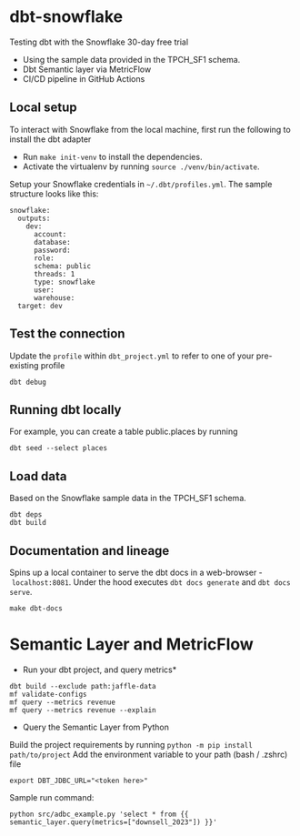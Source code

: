 # dbt-snowflake

Testing dbt with the Snowflake 30-day free trial

- Using the sample data provided in the TPCH_SF1 schema.
- Dbt Semantic layer via MetricFlow
- CI/CD pipeline in GitHub Actions


## Local setup

To interact with Snowflake from the local machine, first run the following to install the dbt adapter

- Run `make init-venv` to install the dependencies.
- Activate the virtualenv by running `source ./venv/bin/activate`.

Setup your Snowflake credentials in `~/.dbt/profiles.yml`. The sample structure looks like this:

```
snowflake:
  outputs:
    dev:
      account: 
      database: 
      password: 
      role: 
      schema: public
      threads: 1
      type: snowflake
      user:
      warehouse: 
  target: dev
```

## Test the connection

Update the `profile` within `dbt_project.yml` to refer to one of your pre-existing profile

```shell
dbt debug
```

## Running dbt locally

For example, you can create a table public.places by running

```
dbt seed --select places
```

## Load data

Based on the Snowflake sample data in the TPCH_SF1 schema.

```shell
dbt deps
dbt build
```

## Documentation and lineage

Spins up a local container to serve the dbt docs in a web-browser - `localhost:8081`.
Under the hood executes `dbt docs generate` and `dbt docs serve`.

```shell
make dbt-docs
```

# Semantic Layer and MetricFlow

- Run your dbt project, and query metrics*

```shell
dbt build --exclude path:jaffle-data
mf validate-configs
mf query --metrics revenue
mf query --metrics revenue --explain
```

- Query the Semantic Layer from Python

Build the project requirements by running `python -m pip install path/to/project`
Add the environment variable to your path (bash / .zshrc) file

`export DBT_JDBC_URL="<token here>"`

Sample run command:

```
python src/adbc_example.py 'select * from {{ semantic_layer.query(metrics=["downsell_2023"]) }}'
```
